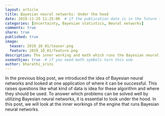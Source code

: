 ```yaml
---
layout: article
title: Bayesian neural networks: Under the hood
date: 2019-11-25 11:25:00  # if the publication date is in the future the article will be published on that future date
categories: [Uncertainty, Bayesian statistics, Neural networks]
comments: true
share: true
published: true
image:
  teaser: 2019_10_01/teaser.png
  feature: 2019_10_01/feature.png
description: The inner working and math which runs the Bayesian neural network engine
usemathjax: true  # if you need math symbols turn this one
author: bharathi_srini
---
```


In the previous blog post, we introduced the idea of Bayesian neural networks and looked at one application of where it can be successful. This raises questions like what kind of data is idea for these algorithm and where they should be used. To answer which problems can be solved well by utilizing Bayesian neural networks, it is essential to look under the hood. In this post, we will look at the inner workings of the engine that runs Bayesian neural networks.